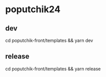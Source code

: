 # poputchik24
## dev
cd poputchik-front/templates && yarn dev

## release
cd poputchik-front/templates && yarn release
